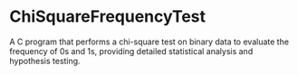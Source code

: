 # ChiSquareFrequencyTest
A C program that performs a chi-square test on binary data to evaluate the frequency of 0s and 1s, providing detailed statistical analysis and hypothesis testing.

